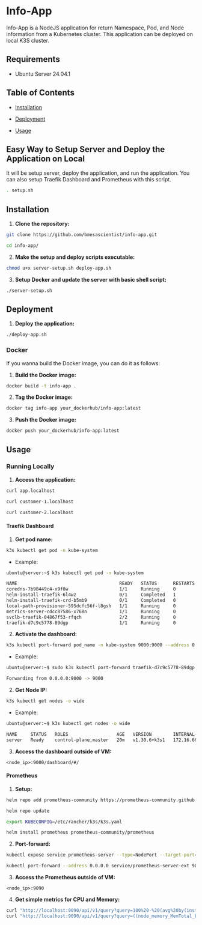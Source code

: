 # Info-App

Info-App is a NodeJS application for return Namespace, Pod, and Node information from a Kubernetes cluster. This application can be deployed on local K3S cluster.

## Requirements

- Ubuntu Server 24.04.1

## Table of Contents

- [Installation](#installation)

- [Deployment](#deployment)

- [Usage](#usage)

## Easy Way to Setup Server and Deploy the Application on Local

It will be setup server, deploy the application, and run the application. You can also setup Traefik Dashboard and Prometheus with this script.

```bash
. setup.sh
```

## Installation

1. **Clone the repository:**

```bash
git clone https://github.com/bmesascientist/info-app.git

cd info-app/
```

2. **Make the setup and deploy scripts executable:**

```bash
chmod u+x server-setup.sh deploy-app.sh
```

3. **Setup Docker and update the server with basic shell script:**

```bash
./server-setup.sh
```

## Deployment

1. **Deploy the application:**

```bash
./deploy-app.sh
```

### Docker

If you wanna build the Docker image, you can do it as follows:

1. **Build the Docker image:**

```bash
docker build -t info-app .
```

2. **Tag the Docker image:**

```bash
docker tag info-app your_dockerhub/info-app:latest
```

3. **Push the Docker image:**

```bash
docker push your_dockerhub/info-app:latest
```

## Usage

### Running Locally

1. **Access the application:**

```bash
curl app.localhost
```

```bash
curl customer-1.localhost
```

```bash
curl customer-2.localhost
```

#### Traefik Dashboard

1. **Get pod name:**

```bash
k3s kubectl get pod -n kube-system
```

- Example:

```bash
ubuntu@server:~$ k3s kubectl get pod -n kube-system

NAME                                      READY   STATUS      RESTARTS   AGE
coredns-7b98449c4-x9f8w                   1/1     Running     0          82s
helm-install-traefik-6l4wz                0/1     Completed   1          82s
helm-install-traefik-crd-b5mb9            0/1     Completed   0          82s
local-path-provisioner-595dcfc56f-l8gsh   1/1     Running     0          82s
metrics-server-cdcc87586-x768n            1/1     Running     0          82s
svclb-traefik-04867f53-rfqch              2/2     Running     0          45s
traefik-d7c9c5778-89dgp                   1/1     Running     0          45s
```

2. **Activate the dashboard:**

```bash
k3s kubectl port-forward pod_name -n kube-system 9000:9000 --address 0.0.0.0 &
```

- Example:

```bash
ubuntu@server:~$ sudo k3s kubectl port-forward traefik-d7c9c5778-89dgp -n kube-system 9000:9000 --address 0.0.0.0

Forwarding from 0.0.0.0:9000 -> 9000
```

2. **Get Node IP:**

```bash
k3s kubectl get nodes -o wide
```

- Example:

```bash
ubuntu@server:~$ k3s kubectl get nodes -o wide

NAME     STATUS   ROLES                  AGE   VERSION        INTERNAL-IP     EXTERNAL-IP   OS-IMAGE             KERNEL-VERSION     CONTAINER-RUNTIME
server   Ready    control-plane,master   20m   v1.30.6+k3s1   172.16.66.137   <none>        Ubuntu 24.04.1 LTS   6.8.0-48-generic   containerd://1.7.22-k3s1
```

3. **Access the dashboard outside of VM:**

```text
<node_ip>:9000/dashboard/#/
```

#### Prometheus

1. **Setup:**

```bash
helm repo add prometheus-community https://prometheus-community.github.io/helm-charts
```

```bash
helm repo update
```

```bash
export KUBECONFIG=/etc/rancher/k3s/k3s.yaml
```

```bash
helm install prometheus prometheus-community/prometheus
```

2. **Port-forward:**

```bash
kubectl expose service prometheus-server --type=NodePort --target-port=9090 --name=prometheus-server-ext
```

```bash
kubectl port-forward --address 0.0.0.0 service/prometheus-server-ext 9090:80
```

3. **Access the Prometheus outside of VM:**

```text
<node_ip>:9090
```

4. **Get simple metrics for CPU and Memory:**

```bash
curl "http://localhost:9090/api/v1/query?query=100%20-%20(avg%20by(instance)%20(irate(node_cpu_seconds_total%7Bmode%3D%22idle%22%7D%5B5m%5D))%20*%20100)" | jq .
curl "http://localhost:9090/api/v1/query?query=((node_memory_MemTotal_bytes%20-%20node_memory_Available_bytes)%20/%20node_memory_MemTotal_bytes)%20*%20100" | jq .
```
